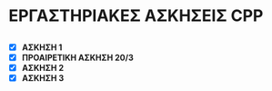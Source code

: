 # ΕΡΓΑΣΤΗΡΙΑΚΕΣ ΑΣΚΗΣΕΙΣ CPP #

##
- [x] **ΑΣΚΗΣΗ 1**
- [X] **ΠΡΟΑΙΡΕΤΙΚΗ ΑΣΚΗΣΗ 20/3**
- [X] **ΑΣΚΗΣΗ 2**
- [X] **ΑΣΚΗΣΗ 3**
##
